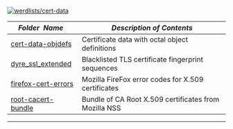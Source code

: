 [![werdlists/cert-data](https://img.shields.io/badge/werdlists-cert_data-purple.svg?logo=github&style=popout&longCache=true)](# "werdlists/cert-data")

|&nbsp;&nbsp;&nbsp;&nbsp;_Folder&nbsp;&nbsp;Name_&nbsp;&nbsp;&nbsp;&nbsp;| _Description of Contents_
|:----------------|--------------------------------------------------------------------------------------------------------------------------------------------------------
| [cert-data-objdefs](cert-data-objdefs.txt.xz) |  Certificate data with octal object definitions 
| [dyre_ssl_extended](dyre_ssl_extended.csv.xz) |  Blacklisted TLS certificate fingerprint sequences 
| [firefox-cert-errors](firefox-cert-errors.txt) |  Mozilla FireFox error codes for X.509 certificates 
| [root-cacert-bundle](root-cacert-bundle.txt) |  Bundle of CA Root X.509 certificates from Mozilla NSS 

* * *


